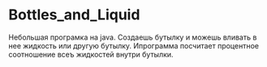 # Bottles_and_Liquid
Небольшая програмка на java. Создаешь бутылку и можешь вливать в нее жидкость или другую бутылку.  Ипрограмма посчитает процентное соотношение всеъ жидкостей внутри бутылки.

